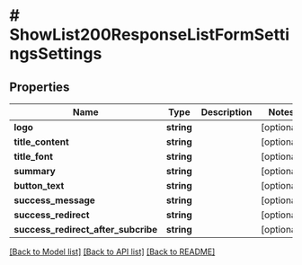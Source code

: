 # # ShowList200ResponseListFormSettingsSettings

## Properties

Name | Type | Description | Notes
------------ | ------------- | ------------- | -------------
**logo** | **string** |  | [optional]
**title_content** | **string** |  | [optional]
**title_font** | **string** |  | [optional]
**summary** | **string** |  | [optional]
**button_text** | **string** |  | [optional]
**success_message** | **string** |  | [optional]
**success_redirect** | **string** |  | [optional]
**success_redirect_after_subcribe** | **string** |  | [optional]

[[Back to Model list]](../../README.md#models) [[Back to API list]](../../README.md#endpoints) [[Back to README]](../../README.md)
